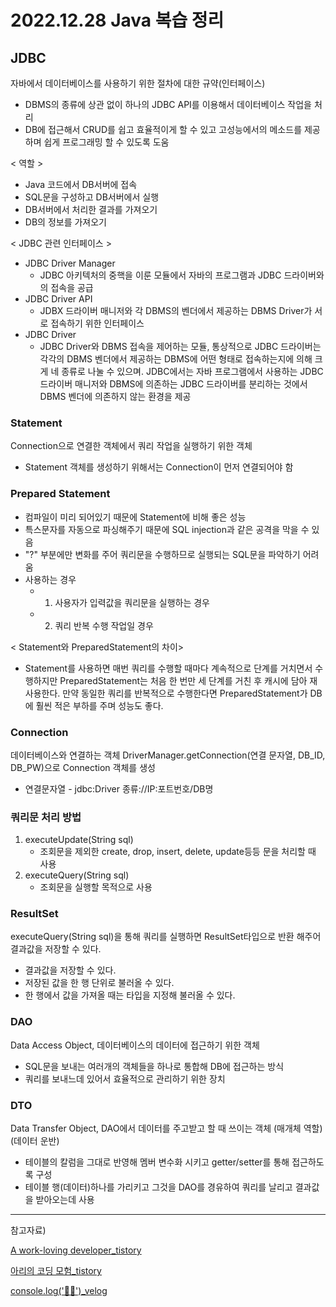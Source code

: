 # 2022.12.28 Java 복습 정리 

## JDBC
자바에서 데이터베이스를 사용하기 위한 절차에 대한 규약(인터페이스)
- DBMS의 종류에 상관 없이 하나의 JDBC API를 이용해서 데이터베이스 작업을 처리
- DB에 접근해서 CRUD를 쉽고 효율적이게 할 수 있고 고성능에서의 메소드를 제공하며 쉽게 프로그래밍 할 수 있도록 도움
  
< 역할 >
- Java 코드에서 DB서버에 접속
- SQL문을 구성하고 DB서버에서 실행 
- DB서버에서 처리한 결과를 가져오기
- DB의 정보를 가져오기 

< JDBC 관련 인터페이스 >
- JDBC Driver Manager
  - JDBC 아키텍처의 중핵을 이룬 모듈에서 자바의 프로그램과 JDBC 드라이버와의 접속을 공급
- JDBC Driver API
  - JDBX 드라이버 매니저와 각 DBMS의 벤더에서 제공하는 DBMS Driver가 서로 접속하기 위한 인터페이스
- JDBC Driver
  - JDBC Driver와 DBMS 접속을 제어하는 모듈, 통상적으로 JDBC 드라이버는 각각의 DBMS 벤더에서 제공하는 DBMS에 어떤 형태로 접속하는지에 의해 크게 네 종류로 나눌 수 있으며. JDBC에서는 자바 프로그램에서 사용하는 JDBC 드라이버 매니저와 DBMS에 의존하는 JDBC 드라이버를 분리하는 것에서 DBMS 벤더에 의존하지 않는 환경을 제공 


### Statement
Connection으로 연결한 객체에서 쿼리 작업을 실행하기 위한 객체
- Statement 객체를 생성하기 위해서는 Connection이 먼저 연결되어야 함
  
### Prepared Statement
- 컴파일이 미리 되어있기 때문에 Statement에 비해 좋은 성능
- 특스문자를 자동으로 파싱해주기 때문에 SQL injection과 같은 공격을 막을 수 있음
- "?" 부분에만 변화를 주어 쿼리문을 수행하므로 실행되는 SQL문을 파악하기 어려움 
- 사용하는 경우
  - 1. 사용자가 입력값을 쿼리문을 실행하는 경우
  - 2. 쿼리 반복 수행 작업일 경우 

< Statement와 PreparedStatement의 차이>
- Statement를 사용하면 매번 쿼리를 수행할 때마다 계속적으로 단계를 거치면서 수행하지만 PreparedStatement는 처음 한 번만 세 단계를 거친 후 캐시에 담아 재사용한다. 만약 동일한 쿼리를 반복적으로 수행한다면 PreparedStatement가 DB에 훨씬 적은 부하를 주며 성능도 좋다.

### Connection
데이터베이스와 연결하는 객체
DriverManager.getConnection(연결 문자열, DB_ID, DB_PW)으로 Connection 객체를 생성
- 연결문자열 - jdbc:Driver 종류://IP:포트번호/DB명

### 쿼리문 처리 방법
1. executeUpdate(String sql)
   - 조회문을 제외한 create, drop, insert, delete, update등등 문을 처리할 때 사용 
2. executeQuery(String sql)
   - 조회문을 실행할 목적으로 사용

### ResultSet
executeQuery(String sql)을 통해 쿼리를 실행하면 ResultSet타입으로 반환 해주어 결과값을 저장할 수 있다.
- 결과값을 저장할 수 있다.
- 저장된 값을 한 행 단위로 불러올 수 있다.
- 한 행에서 값을 가져올 때는 타입을 지정해 불러올 수 있다.
  
### DAO
Data Access Object, 데이터베이스의 데이터에 접근하기 위한 객체
- SQL문을 보내는 여러개의 객체들을 하나로 통합해 DB에 접근하는 방식 
- 쿼리를 보내느데 있어서 효율적으로 관리하기 위한 장치


### DTO
Data Transfer Object, DAO에서 데이터를 주고받고 할 때 쓰이는 객체 (매개체 역할)(데이터 운반)
- 테이블의 칼럼을 그대로 반영해 멤버 변수화 시키고 getter/setter를 통해 접근하도록 구성
- 테이블 행(데이터)하나를 가리키고 그것을 DAO를 경유하여 쿼리를 날리고 결과값을 받아오는데 사용 
  


  

---

참고자료)

[A work-loving developer_tistory](https://jaehoney.tistory.com/29)

[아리의 코딩 모험_tistory](https://aricode.tistory.com/10)

[console.log('🧏🏻')_velog](https://velog.io/@ragnarok_code/DataBase-Statement와-Prepared-Statement-차이점)


